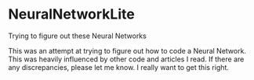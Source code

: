# NeuralNetworkLite
Trying to figure out these Neural Networks

This was an attempt at trying to figure out how to code a Neural Network.
This was heavily influenced by other code and articles I read. If there are any discrepancies, please let me know.
I really want to get this right.
